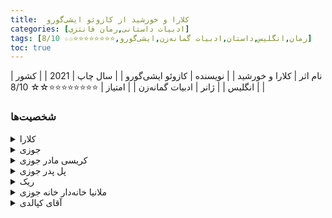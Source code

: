 ```yaml
---
title:  کلارا و خورشید از کازوئو ایشی‌گورو
categories: [ادبیات داستانی,رمان فانتزی]
tags: [رمان,انگلیس,داستان,ادبیات گمانه‌زن,ایشی‌گورو,⭐⭐⭐⭐⭐⭐⭐⭐☆☆ 8/10]
toc: true
---
```


| نام اثر | کلارا و خورشید |
| نویسنده | کازوئو ایشی‌گورو |
| سال چاپ | 2021  |
| کشور | انگلیس  |
| ژانر | ادبیات گمانه‌زن |
| امتیاز | ⭐⭐⭐⭐⭐⭐⭐⭐☆☆ 8/10 |

### شخصیت‌ها

<details>
  <summary>کلارا</summary>
قهرمان و راوی داستان. او یک دوست مصنوعی است که برای همراهی با کودکان طراحی شده است. کلارا بسیار دقیق، کنجکاو و از نظر عاطفی هوشمند است و تلاش می‌کند تا پیچیدگی‌های روابط انسانی را درک کند.
</details>
<details>
  <summary>جوزی</summary>
 دختری جوان که کلارا را به عنوان دوست مصنوعی خود انتخاب می‌کند. جوزی بیمار است و از یک بیماری رنج می‌برد که به یک روش ژنتیکی بحث‌برانگیز به نام «بالا بردن» مربوط است؛ روشی که هوش کودکان را افزایش می‌دهد اما با خطرات سلامتی همراه است.
</details>
<details>
  <summary>کریسی مادر جوزی</summary>
 مادر جوزی. او به شدت از دخترش مراقبت می‌کند و امید دارد که جوزی از بیماری خود بهبود یابد و گاهی در ناامیدی خود دست به انتخاب‌های اخلاقاً مبهم می‌زند.
</details>
<details>
  <summary>پل پدر جوزی</summary>
 پدر جدا شده جوزی. او قبلاً جزو طبقه حرفه‌ای بوده اما اکنون یک "کارگر جایگزین" است که به دلیل اتوماسیون شغل خود را از دست داده است. رابطه پیچیده‌ای با جوزی و مادرش دارد.
</details>
<details>
  <summary>ریک</summary>
همسایه و دوست صمیمی جوزی. ریک از روش "بالا بردن" استفاده نکرده است، به این معنی که آینده او در جامعه‌ای که ارزش زیادی برای هوش ارتقا یافته قائل است، نامطمئن است. او رویای آینده‌ای با جوزی دارد، اما تفاوت‌های اجتماعی‌شان تنش ایجاد می‌کند.
</details>
<details>
  <summary>ملانیا خانه‌دار خانه جوزی</summary>
 خانه‌دار عبوس اما مهربانی که برای خانواده جوزی کار می‌کند. او به کلارا مشکوک است و از جوزی محافظت می‌کند.
</details>
<details>
  <summary>آقای کپالدی</summary>
 یک هنرمند و دانشمند که نقش مهمی در داستان ایفا می‌کند. او راه‌حلی بحث‌برانگیز برای بیماری جوزی ارائه می‌دهد که سؤالات اخلاقی درباره هویت و ارتباطات انسانی را مطرح می‌کند.
 </details>

